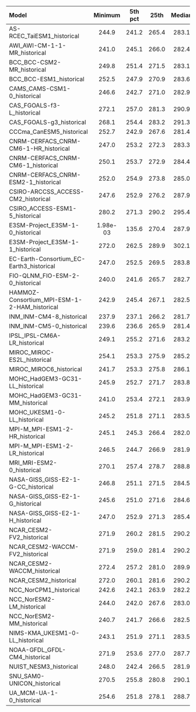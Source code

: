 Model | Minimum | 5th pct | 25th | Median | 75th | 95th pct | Maximum
 :-- |  :--:  |  :--:  |  :--:  |  :--:  |  :--:  |  :--:  |  :--: 
AS-RCEC_TaiESM1_historical |   244.9 |   241.2 |   265.4 |   283.1 |   296.5 |   300.9 |   244.9
AWI_AWI-CM-1-1-MR_historical |   241.0 |   245.1 |   266.0 |   282.4 |   295.9 |   300.6 |   251.0
BCC_BCC-CSM2-MR_historical |   249.8 |   251.4 |   271.5 |   283.1 |   296.8 |   303.3 |   253.5
BCC_BCC-ESM1_historical |   252.5 |   247.9 |   270.9 |   283.6 |   297.3 |   303.7 |   252.5
CAMS_CAMS-CSM1-0_historical |   246.6 |   242.7 |   271.0 |   282.9 |   296.1 |   300.6 |   248.9
CAS_FGOALS-f3-L_historical |   272.1 |   257.0 |   281.3 |   290.9 |   297.3 |   299.5 |   272.9
CAS_FGOALS-g3_historical |   268.1 |   254.4 |   283.2 |   291.3 |   297.4 |   299.7 |   269.6
CCCma_CanESM5_historical |   252.7 |   242.9 |   267.6 |   281.4 |   295.4 |   300.9 |   252.7
CNRM-CERFACS_CNRM-CM6-1-HR_historical |   247.0 |   253.2 |   272.3 |   283.3 |   294.6 |   298.0 |   248.1
CNRM-CERFACS_CNRM-CM6-1_historical |   250.1 |   253.7 |   272.9 |   284.4 |   295.1 |   298.3 |   250.1
CNRM-CERFACS_CNRM-ESM2-1_historical |   252.0 |   254.9 |   273.8 |   285.0 |   295.5 |   298.7 |   252.0
CSIRO-ARCCSS_ACCESS-CM2_historical |   247.6 |   252.9 |   276.2 |   287.9 |   296.8 |   300.3 |   249.6
CSIRO_ACCESS-ESM1-5_historical |   280.2 |   271.3 |   290.2 |   295.4 |   298.9 |   300.8 |   280.6
E3SM-Project_E3SM-1-0_historical |  1.98e-03 |   135.6 |   270.4 |   287.9 |   296.1 |   299.1 |  3.15e-03
E3SM-Project_E3SM-1-1_historical |   272.0 |   262.5 |   289.9 |   302.1 |  9.97e+36 |  9.97e+36 |   272.5
EC-Earth-Consortium_EC-Earth3_historical |   247.0 |   252.5 |   269.5 |   283.8 |   296.2 |   300.2 |   253.6
FIO-QLNM_FIO-ESM-2-0_historical |   240.0 |   241.6 |   265.7 |   282.7 |   296.0 |   300.7 |   246.9
HAMMOZ-Consortium_MPI-ESM-1-2-HAM_historical |   242.9 |   245.4 |   267.1 |   282.5 |   295.4 |   300.0 |   247.0
INM_INM-CM4-8_historical |   237.9 |   237.1 |   266.2 |   281.7 |   294.5 |   299.3 |   242.6
INM_INM-CM5-0_historical |   239.6 |   236.6 |   265.9 |   281.4 |   294.3 |   299.1 |   243.4
IPSL_IPSL-CM6A-LR_historical |   249.1 |   255.2 |   271.6 |   283.2 |   294.8 |   298.7 |   249.1
MIROC_MIROC-ES2L_historical |   254.1 |   253.3 |   275.9 |   285.2 |   295.7 |   299.7 |   254.1
MIROC_MIROC6_historical |   241.7 |   253.3 |   275.8 |   286.1 |   295.9 |   299.8 |   248.6
MOHC_HadGEM3-GC31-LL_historical |   245.9 |   252.7 |   271.7 |   283.8 |   295.3 |   300.0 |   247.5
MOHC_HadGEM3-GC31-MM_historical |   241.0 |   253.4 |   272.1 |   283.9 |   295.3 |   300.3 |   247.0
MOHC_UKESM1-0-LL_historical |   245.2 |   251.8 |   271.1 |   283.5 |   295.2 |   300.1 |   246.3
MPI-M_MPI-ESM1-2-HR_historical |   245.1 |   245.3 |   266.4 |   282.0 |   296.3 |   300.8 |   249.3
MPI-M_MPI-ESM1-2-LR_historical |   246.5 |   244.7 |   266.9 |   281.9 |   295.5 |   300.0 |   249.1
MRI_MRI-ESM2-0_historical |   270.1 |   257.4 |   278.7 |   288.8 |   297.1 |   300.0 |   270.9
NASA-GISS_GISS-E2-1-G-CC_historical |   246.8 |   251.1 |   271.5 |   284.5 |   296.3 |   300.0 |   249.7
NASA-GISS_GISS-E2-1-G_historical |   245.6 |   251.0 |   271.6 |   284.6 |   296.4 |   300.1 |   249.0
NASA-GISS_GISS-E2-1-H_historical |   247.0 |   252.9 |   271.3 |   285.4 |   296.7 |   300.3 |   249.7
NCAR_CESM2-FV2_historical |   271.9 |   260.2 |   281.5 |   290.2 |   296.8 |   299.4 |   274.6
NCAR_CESM2-WACCM-FV2_historical |   271.9 |   259.0 |   281.4 |   290.2 |   296.9 |   299.5 |   272.5
NCAR_CESM2-WACCM_historical |   272.4 |   257.2 |   281.0 |   289.9 |   297.0 |   299.9 |   272.4
NCAR_CESM2_historical |   272.0 |   260.1 |   281.6 |   290.2 |   297.2 |   300.0 |   275.0
NCC_NorCPM1_historical |   242.6 |   242.1 |   263.9 |   282.2 |   294.7 |   299.8 |   244.3
NCC_NorESM2-LM_historical |   244.0 |   242.0 |   267.6 |   283.0 |   296.3 |   301.0 |   250.7
NCC_NorESM2-MM_historical |   240.7 |   241.7 |   266.6 |   282.5 |   295.7 |   300.6 |   245.3
NIMS-KMA_UKESM1-0-LL_historical |   243.1 |   251.9 |   271.1 |   283.5 |   295.2 |   300.0 |   246.4
NOAA-GFDL_GFDL-CM4_historical |   271.9 |   253.6 |   277.0 |   287.7 |   296.1 |   299.5 |   272.0
NUIST_NESM3_historical |   248.0 |   242.4 |   266.5 |   281.9 |   296.2 |   300.2 |   248.0
SNU_SAM0-UNICON_historical |   270.5 |   255.8 |   280.8 |   290.1 |   296.6 |   299.4 |   272.5
UA_MCM-UA-1-0_historical |   254.6 |   251.8 |   278.1 |   288.7 |   296.8 |   300.1 |   254.6
